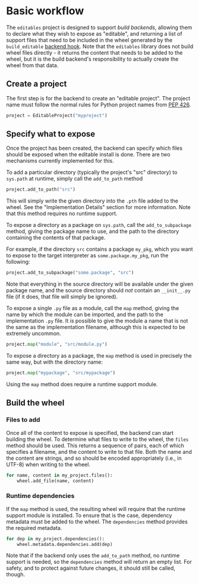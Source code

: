 # Basic workflow

The `editables` project is designed to support *build backends*, allowing them
to declare what they wish to expose as "editable", and returning a list of
support files that need to be included in the wheel generated by the
`build_editable` [backend hook](https://peps.python.org/pep-0660/#build-editable).
Note that the `editables` library does not build wheel files directly - it
returns the content that needs to be added to the wheel, but it is the build
backend's responsibility to actually create the wheel from that data.

## Create a project

The first step is for the backend to create an "editable project". The project
name must follow the normal rules for Python project names from
[PEP 426](https://peps.python.org/pep-0426/#name).

```python
project = EditableProject("myproject")
```

## Specify what to expose

Once the project has been created, the backend can specify which files should be
exposed when the editable install is done. There are two mechanisms currently
implemented for this.

To add a particular directory (typically the project's "src" directory) to
`sys.path` at runtime, simply call the `add_to_path` method

```python
project.add_to_path("src")
```

This will simply write the given directory into the `.pth` file added to the
wheel. See the "Implementation Details" section for more information. Note that
this method requires no runtime support.

To expose a directory as a package on `sys.path`, call the `add_to_subpackage`
method, giving the package name to use, and the path to the directory containing
the contents of that package.

For example, if the directory `src` contains a package `my_pkg`, which you want
to expose to the target interpreter as `some.package.my_pkg`, run the following:

```python
project.add_to_subpackage("some.package", "src")
```

Note that everything in the source directory will be available under the given
package name, and the source directory should *not* contain an `__init__.py`
file (if it does, that file will simply be ignored).

To expose a single `.py` file as a module, call the `map` method, giving the
name by which the module can be imported, and the path to the implementation
`.py` file. It *is* possible to give the module a name that is not the same as
the implementation filename, although this is expected to be extremely uncommon.

```python
project.map("module", "src/module.py")
```

To expose a directory as a package, the `map` method is used in precisely the
same way, but with the directory name:

```python
project.map("mypackage", "src/mypackage")
```

Using the `map` method does require a runtime support module.

## Build the wheel

### Files to add

Once all of the content to expose is specified, the backend can start building
the wheel. To determine what files to write to the wheel, the `files` method
should be used. This returns a sequence of pairs, each of which specifies a
filename, and the content to write to that file. Both the name and the content
are strings, and so should be encoded appropriately (i.e., in UTF-8) when
writing to the wheel.

```python
for name, content in my_project.files():
    wheel.add_file(name, content)
```

### Runtime dependencies

If the `map` method is used, the resulting wheel will require that the runtime
support module is installed. To ensure that is the case, dependency metadata
must be added to the wheel. The `dependencies` method provides the required
metadata.

```python
for dep in my_project.dependencies():
    wheel.metadata.dependencies.add(dep)
```

Note that if the backend only uses the `add_to_path` method, no runtime support
is needed, so the `dependencies` method will return an empty list. For safety,
and to protect against future changes, it should still be called, though.
